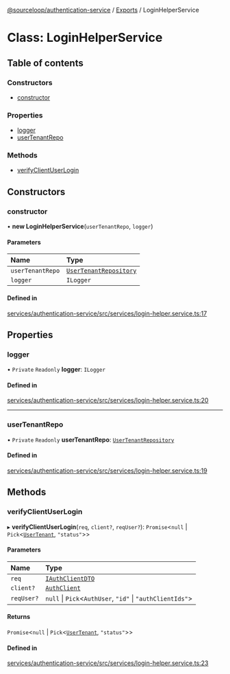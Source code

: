 [@sourceloop/authentication-service](../README.md) / [Exports](../modules.md) / LoginHelperService

# Class: LoginHelperService

## Table of contents

### Constructors

- [constructor](LoginHelperService.md#constructor)

### Properties

- [logger](LoginHelperService.md#logger)
- [userTenantRepo](LoginHelperService.md#usertenantrepo)

### Methods

- [verifyClientUserLogin](LoginHelperService.md#verifyclientuserlogin)

## Constructors

### constructor

• **new LoginHelperService**(`userTenantRepo`, `logger`)

#### Parameters

| Name | Type |
| :------ | :------ |
| `userTenantRepo` | [`UserTenantRepository`](UserTenantRepository.md) |
| `logger` | `ILogger` |

#### Defined in

[services/authentication-service/src/services/login-helper.service.ts:17](https://github.com/codeweb05/repo1/blob/a4cf318/services/authentication-service/src/services/login-helper.service.ts#L17)

## Properties

### logger

• `Private` `Readonly` **logger**: `ILogger`

#### Defined in

[services/authentication-service/src/services/login-helper.service.ts:20](https://github.com/codeweb05/repo1/blob/a4cf318/services/authentication-service/src/services/login-helper.service.ts#L20)

___

### userTenantRepo

• `Private` `Readonly` **userTenantRepo**: [`UserTenantRepository`](UserTenantRepository.md)

#### Defined in

[services/authentication-service/src/services/login-helper.service.ts:19](https://github.com/codeweb05/repo1/blob/a4cf318/services/authentication-service/src/services/login-helper.service.ts#L19)

## Methods

### verifyClientUserLogin

▸ **verifyClientUserLogin**(`req`, `client?`, `reqUser?`): `Promise`<``null`` \| `Pick`<[`UserTenant`](UserTenant.md), ``"status"``\>\>

#### Parameters

| Name | Type |
| :------ | :------ |
| `req` | [`IAuthClientDTO`](../interfaces/IAuthClientDTO.md) |
| `client?` | [`AuthClient`](AuthClient.md) |
| `reqUser?` | ``null`` \| `Pick`<`AuthUser`, ``"id"`` \| ``"authClientIds"``\> |

#### Returns

`Promise`<``null`` \| `Pick`<[`UserTenant`](UserTenant.md), ``"status"``\>\>

#### Defined in

[services/authentication-service/src/services/login-helper.service.ts:23](https://github.com/codeweb05/repo1/blob/a4cf318/services/authentication-service/src/services/login-helper.service.ts#L23)
